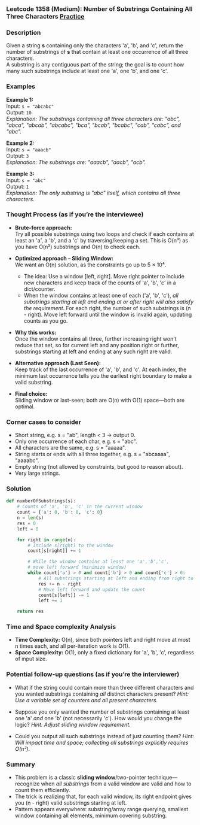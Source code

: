 ### Leetcode 1358 (Medium): Number of Substrings Containing All Three Characters [Practice](https://leetcode.com/problems/number-of-substrings-containing-all-three-characters)

### Description  
Given a string **s** containing only the characters 'a', 'b', and 'c', return the number of substrings of **s** that contain at least one occurrence of all three characters.  
A substring is any contiguous part of the string; the goal is to count how many such substrings include at least one 'a', one 'b', and one 'c'.

### Examples  

**Example 1:**  
Input: `s = "abcabc"`  
Output: `10`  
*Explanation: The substrings containing all three characters are: "abc", "abca", "abcab", "abcabc", "bca", "bcab", "bcabc", "cab", "cabc", and "abc".*

**Example 2:**  
Input: `s = "aaacb"`  
Output: `3`  
*Explanation: The substrings are: "aaacb", "aacb", "acb".*

**Example 3:**  
Input: `s = "abc"`  
Output: `1`  
*Explanation: The only substring is "abc" itself, which contains all three characters.*

### Thought Process (as if you’re the interviewee)  

- **Brute-force approach:**  
  Try all possible substrings using two loops and check if each contains at least an 'a', a 'b', and a 'c' by traversing/keeping a set. This is O(n³) as you have O(n²) substrings and O(n) to check each.

- **Optimized approach – Sliding Window:**  
  We want an O(n) solution, as the constraints go up to 5 × 10⁴.  
  - The idea: Use a window [left, right]. Move right pointer to include new characters and keep track of the counts of 'a', 'b', 'c' in a dict/counter.
  - When the window contains at least one of each ('a', 'b', 'c'), *all substrings starting at left and ending at or after right will also satisfy the requirement*. For each right, the number of such substrings is (n - right). Move left forward until the window is invalid again, updating counts as you go.

- **Why this works:**  
  Once the window contains all three, further increasing right won't reduce that set, so for current left and any position right or further, substrings starting at left and ending at any such right are valid.

- **Alternative approach (Last Seen):**  
  Keep track of the last occurrence of 'a', 'b', and 'c'. At each index, the minimum last occurrence tells you the earliest right boundary to make a valid substring.

- **Final choice:**  
  Sliding window or last-seen; both are O(n) with O(1) space—both are optimal.

### Corner cases to consider  
- Short string, e.g. s = "ab", length < 3 → output 0.
- Only one occurrence of each char, e.g. s = "abc".
- All characters are the same, e.g. s = "aaaaa".
- String starts or ends with all three together, e.g. s = "abcaaaa", "aaaabc".
- Empty string (not allowed by constraints, but good to reason about).
- Very large strings.

### Solution

```python
def numberOfSubstrings(s):
    # Counts of 'a', 'b', 'c' in the current window
    count = {'a': 0, 'b': 0, 'c': 0}
    n = len(s)
    res = 0
    left = 0

    for right in range(n):
        # Include s[right] to the window
        count[s[right]] += 1

        # While the window contains at least one 'a','b','c',
        # move left forward (minimize window)
        while count['a'] > 0 and count['b'] > 0 and count['c'] > 0:
            # All substrings starting at left and ending from right to n-1 are valid
            res += n - right
            # Move left forward and update the count
            count[s[left]] -= 1
            left += 1

    return res
```

### Time and Space complexity Analysis  

- **Time Complexity:** O(n), since both pointers left and right move at most n times each, and all per-iteration work is O(1).
- **Space Complexity:** O(1), only a fixed dictionary for 'a', 'b', 'c', regardless of input size.

### Potential follow-up questions (as if you’re the interviewer)  

- What if the string could contain more than three different characters and you wanted substrings containing *all* distinct characters present?
  *Hint: Use a variable set of counters and all present characters.*

- Suppose you only wanted the number of substrings containing at least one 'a' *and* one 'b' (not necessarily 'c'). How would you change the logic?
  *Hint: Adjust sliding window requirement.*

- Could you output all such substrings instead of just counting them?
  *Hint: Will impact time and space; collecting all substrings explicitly requires O(n²).*

### Summary
- This problem is a classic **sliding window**/two-pointer technique—recognize when *all substrings* from a valid window are valid and how to count them efficiently.
- The trick is realizing that, for each valid window, its right endpoint gives you (n - right) valid substrings starting at left.
- Pattern appears everywhere: substring/array range querying, smallest window containing all elements, minimum covering substring.